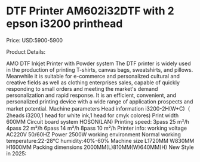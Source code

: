 # DTF Printer AM602i32DTF with 2 epson i3200 printhead

Price: USD:5900-5900

Product Details:

AMO DTF Inkjet Printer with Powder system
The DTF printer is widely used in the production of printing T-shirts, canvas bags, sweatshirts, and pillows. Meanwhile it is suitable for e-commerce and personalized cultural and creative fields as well as clothing enterprises sales, capable of quickly responding to small orders and meeting the market's demand personalization and rapid response. It is an efficient, convenient, and personalized printing device with a wide range of application prospects and market potential.
Machine parameters
Head information	i3200-2H(W+C)（ 2heads i3200,1 head for white ink,1 head for cmyk colores)
Print width		600MM
Circuit board system	HOSON(LAN)
Printing speed:
3pass	25 m²/h
4pass	22 m²/h
6pass	14 m²/h
8pass	10 m²/h
Printer info:
working voltage	AC220V 50/60HZ
Power	2500W
working environment
Normal working temperature:22-28℃
humidity:40%-60%
Machine size	L1720MM W830MM H1600MM
Packing dimensions
2000MM(L)810MM(W)640MM(H)
New Style in 2025: